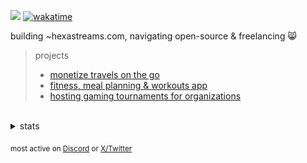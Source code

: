 ![](https://komarev.com/ghpvc/?username=dinxsh) [![wakatime](https://wakatime.com/badge/user/018cddd8-b17b-4e5f-a792-bed4da250ea7.svg)](https://wakatime.com/@018cddd8-b17b-4e5f-a792-bed4da250ea7)

building ~hexastreams.com, navigating open-source & freelancing 😸


> projects 
> - [monetize travels on the go](https://delemate.com) 
> - [fitness, meal planning & workouts app](https://github.com/dinxsh/aarogya)
> - [hosting gaming tournaments for organizations](https://sanityesports.live/)

<br>
<details>
<summary>stats</summary>

  
| Overview | Card |
|:--------:|:-------------------------:|
| ![Lines of Code & Base Introduction](assets/metrics.plugin.code.lines.svg) | ![Achievements](assets/metrics.plugin.achievements.svg) |


</details>

<sub>most active on [Discord](https://discord.com/users/989106479699210310) or [X/Twitter](https://x.com/dineshcodes)</sub>
